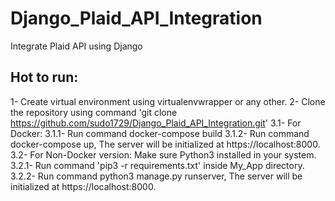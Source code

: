 # Django_Plaid_API_Integration
Integrate Plaid API using Django 

## Hot to run:
1- Create virtual environment using virtualenvwrapper or any other.
2- Clone the repository using command 'git clone https://github.com/sudo1729/Django_Plaid_API_Integration.git'
3.1- For Docker:
        3.1.1- Run command docker-compose build
        3.1.2- Run command docker-compose up, The server will be initialized at https://localhost:8000.
3.2- For Non-Docker version:
        Make sure Python3 installed in your system.
        3.2.1- Run command 'pip3 -r requirements.txt' inside My_App directory.
        3.2.2- Run command python3 manage.py runserver, The server will be initialized at https://localhost:8000.
